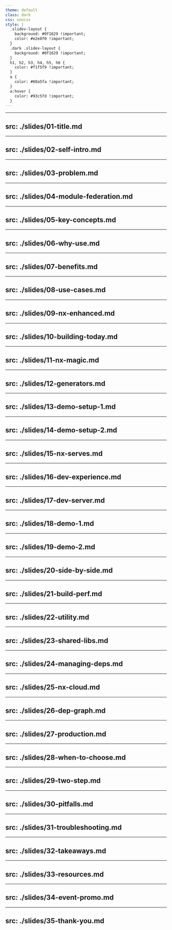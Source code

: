 ```yaml
---
theme: default
class: dark
css: unocss
style: |
  .slidev-layout {
    background: #0f1629 !important;
    color: #e2e8f0 !important;
  }
  .dark .slidev-layout {
    background: #0f1629 !important;
  }
  h1, h2, h3, h4, h5, h6 {
    color: #f1f5f9 !important; 
  }
  a {
    color: #60a5fa !important;
  }
  a:hover {
    color: #93c5fd !important;
  }
---
```


---
src: ./slides/01-title.md
---

---
src: ./slides/02-self-intro.md
---

---
src: ./slides/03-problem.md
---

---
src: ./slides/04-module-federation.md
---

---
src: ./slides/05-key-concepts.md
---

---
src: ./slides/06-why-use.md
---

---
src: ./slides/07-benefits.md
---

---
src: ./slides/08-use-cases.md
---

---
src: ./slides/09-nx-enhanced.md
---

---
src: ./slides/10-building-today.md
---

---
src: ./slides/11-nx-magic.md
---

---
src: ./slides/12-generators.md
---

---
src: ./slides/13-demo-setup-1.md
---

---
src: ./slides/14-demo-setup-2.md
---

---
src: ./slides/15-nx-serves.md
---

---
src: ./slides/16-dev-experience.md
---

---
src: ./slides/17-dev-server.md
---

---
src: ./slides/18-demo-1.md
---

---
src: ./slides/19-demo-2.md
---

---
src: ./slides/20-side-by-side.md
---

---
src: ./slides/21-build-perf.md
---

---
src: ./slides/22-utility.md
---

---
src: ./slides/23-shared-libs.md
---

---
src: ./slides/24-managing-deps.md
---

---
src: ./slides/25-nx-cloud.md
---

---
src: ./slides/26-dep-graph.md
---

---
src: ./slides/27-production.md
---

---
src: ./slides/28-when-to-choose.md
---

---
src: ./slides/29-two-step.md
---

---
src: ./slides/30-pitfalls.md
---

---
src: ./slides/31-troubleshooting.md
---

---
src: ./slides/32-takeaways.md
---

---
src: ./slides/33-resources.md
---

---
src: ./slides/34-event-promo.md
---

---
src: ./slides/35-thank-you.md
---